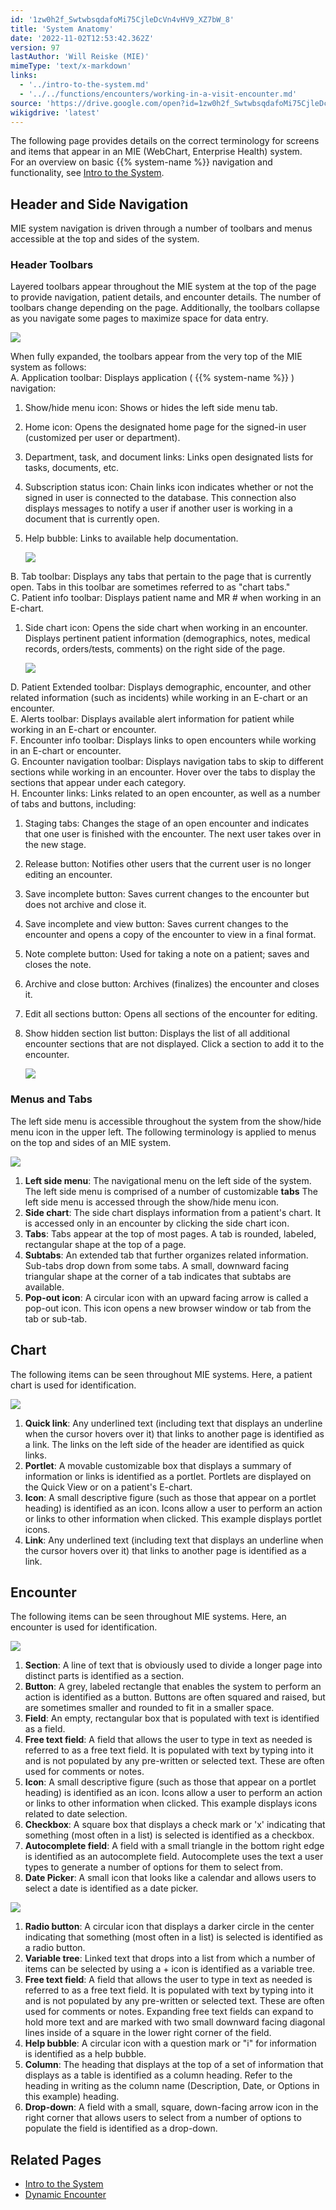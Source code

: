 ```yaml
---
id: '1zw0h2f_SwtwbsqdafoMi75CjleDcVn4vHV9_XZ7bW_8'
title: 'System Anatomy'
date: '2022-11-02T12:53:42.362Z'
version: 97
lastAuthor: 'Will Reiske (MIE)'
mimeType: 'text/x-markdown'
links:
  - '../intro-to-the-system.md'
  - '../../functions/encounters/working-in-a-visit-encounter.md'
source: 'https://drive.google.com/open?id=1zw0h2f_SwtwbsqdafoMi75CjleDcVn4vHV9_XZ7bW_8'
wikigdrive: 'latest'
---
```

The following page provides details on the correct terminology for screens and items that appear in an MIE (WebChart, Enterprise Health) system.  
For an overview on basic {{% system-name %}} navigation and functionality, see [Intro to the System](../intro-to-the-system.md).

## Header and Side Navigation

MIE system navigation is driven through a number of toolbars and menus accessible at the top and sides of the system.

### Header Toolbars

Layered toolbars appear throughout the MIE system at the top of the page to provide navigation, patient details, and encounter details. The number of toolbars change depending on the page. Additionally, the toolbars collapse as you navigate some pages to maximize space for data entry.

![](../system-anatomy.assets/f801232756e795be4e4d6caaab141acf.png)

When fully expanded, the toolbars appear from the very top of the MIE system as follows:  
A. Application toolbar: Displays application ( {{% system-name %}} ) navigation:
1. Show/hide menu icon: Shows or hides the left side menu tab.
2. Home icon: Opens the designated home page for the signed-in user (customized per user or department).
3. Department, task, and document links: Links open designated lists for tasks, documents, etc.
4. Subscription status icon: Chain links icon indicates whether or not the signed in user is connected to the database. This connection also displays messages to notify a user if another user is working in a document that is currently open.
5. Help bubble: Links to available help documentation.

   <img src="../system-anatomy.assets/9e013b714cc8409722c8257f383bbc31.png" />

B. Tab toolbar: Displays any tabs that pertain to the page that is currently open. Tabs in this toolbar are sometimes referred to as "chart tabs."  
C. Patient info toolbar: Displays patient name and MR # when working in an E-chart.
1. Side chart icon: Opens the side chart when working in an encounter. Displays pertinent patient information (demographics, notes, medical records, orders/tests, comments) on the right side of the page.

   <img src="../system-anatomy.assets/bd97d467d82a6d81f00bc02a2cab0eb0.png" />

D. Patient Extended toolbar: Displays demographic, encounter, and other related information (such as incidents) while working in an E-chart or an encounter.  
E. Alerts toolbar: Displays available alert information for patient while working in an E-chart or encounter.  
F. Encounter info toolbar: Displays links to open encounters while working in an E-chart or encounter.  
G. Encounter navigation toolbar: Displays navigation tabs to skip to different sections while working in an encounter. Hover over the tabs to display the sections that appear under each category.  
H. Encounter links: Links related to an open encounter, as well as a number of tabs and buttons, including:
1. Staging tabs: Changes the stage of an open encounter and indicates that one user is finished with the encounter. The next user takes over in the new stage.
2. Release button: Notifies other users that the current user is no longer editing an encounter.
3. Save incomplete button: Saves current changes to the encounter but does not archive and close it.
4. Save incomplete and view button: Saves current changes to the encounter and opens a copy of the encounter to view in a final format.
5. Note complete button: Used for taking a note on a patient; saves and closes the note.
6. Archive and close button: Archives (finalizes) the encounter and closes it.
7. Edit all sections button: Opens all sections of the encounter for editing.
8. Show hidden section list button: Displays the list of all additional encounter sections that are not displayed. Click a section to add it to the encounter.

   <img src="../system-anatomy.assets/ff661c073f6a045ad0591b820299c861.png" />


### Menus and Tabs

The left side menu is accessible throughout the system from the show/hide menu icon in the upper left. The following terminology is applied to menus on the top and sides of an MIE system.

![](../system-anatomy.assets/3bff6b576461e7efe8c1c2e773ad538c.png)

1. <strong>Left side menu</strong>: The navigational menu on the left side of the system. The left side menu is comprised of a number of customizable <strong>tabs</strong> The left side menu is accessed through the show/hide menu icon.
2. <strong>Side chart</strong>: The side chart displays information from a patient's chart. It is accessed only in an encounter by clicking the side chart icon.
3. <strong>Tabs</strong>: Tabs appear at the top of most pages. A tab is rounded, labeled, rectangular shape at the top of a page.
4. <strong>Subtabs</strong>: An extended tab that further organizes related information. Sub-tabs drop down from some tabs. A small, downward facing triangular shape at the corner of a tab indicates that subtabs are available.
5. <strong>Pop-out icon</strong>: A circular icon with an upward facing arrow is called a pop-out icon. This icon opens a new browser window or tab from the tab or sub-tab.

## Chart

The following items can be seen throughout MIE systems. Here, a patient chart is used for identification.

![](../system-anatomy.assets/3b0ca617252aa223a71b3e76972b0b64.png)

1. <strong>Quick link</strong>: Any underlined text (including text that displays an underline when the cursor hovers over it) that links to another page is identified as a link. The links on the left side of the header are identified as quick links.
2. <strong>Portlet</strong>: A movable customizable box that displays a summary of information or links is identified as a portlet. Portlets are displayed on the Quick View or on a patient's E-chart.
3. <strong>Icon</strong>: A small descriptive figure (such as those that appear on a portlet heading) is identified as an icon. Icons allow a user to perform an action or links to other information when clicked. This example displays portlet icons.
4. <strong>Link</strong>: Any underlined text (including text that displays an underline when the cursor hovers over it) that links to another page is identified as a link.

## Encounter

The following items can be seen throughout MIE systems. Here, an encounter is used for identification.

![](../system-anatomy.assets/f4debfe97b8d63d668563d73dbb863a0.png)

1. <strong>Section</strong>: A line of text that is obviously used to divide a longer page into distinct parts is identified as a section.
2. <strong>Button</strong>: A grey, labeled rectangle that enables the system to perform an action is identified as a button. Buttons are often squared and raised, but are sometimes smaller and rounded to fit in a smaller space.
3. <strong>Field</strong>: An empty, rectangular box that is populated with text is identified as a field.
4. <strong>Free text field</strong>: A field that allows the user to type in text as needed is referred to as a free text field. It is populated with text by typing into it and is not populated by any pre-written or selected text. These are often used for comments or notes.
5. <strong>Icon</strong>: A small descriptive figure (such as those that appear on a portlet heading) is identified as an icon. Icons allow a user to perform an action or links to other information when clicked. This example displays icons related to date selection.
6. <strong>Checkbox</strong>: A square box that displays a check mark or 'x' indicating that something (most often in a list) is selected is identified as a checkbox.
7. <strong>Autocomplete field</strong>: A field with a small triangle in the bottom right edge is identified as an autocomplete field. Autocomplete uses the text a user types to generate a number of options for them to select from.
8. <strong>Date Picker</strong>: A small icon that looks like a calendar and allows users to select a date is identified as a date picker.

![](../system-anatomy.assets/e268c17310a58bf38b45355eaab303ef.png)

1. <strong>Radio button</strong>: A circular icon that displays a darker circle in the center indicating that something (most often in a list) is selected is identified as a radio button.
2. <strong>Variable tree</strong>: Linked text that drops into a list from which a number of items can be selected by using a + icon is identified as a variable tree.
3. <strong>Free text field</strong>: A field that allows the user to type in text as needed is referred to as a free text field. It is populated with text by typing into it and is not populated by any pre-written or selected text. These are often used for comments or notes. Expanding free text fields can expand to hold more text and are marked with two small downward facing diagonal lines inside of a square in the lower right corner of the field.
4. <strong>Help bubble</strong>: A circular icon with a question mark or "i" for information is identified as a help bubble.
5. <strong>Column</strong>: The heading that displays at the top of a set of information that displays as a table is identified as a column heading. Refer to the heading in writing as the column name (Description, Date, or Options in this example) heading.
6. <strong>Drop-down</strong>: A field with a small, square, down-facing arrow icon in the right corner that allows users to select from a number of options to populate the field is identified as a drop-down.

## Related Pages

* [Intro to the System](../intro-to-the-system.md)
* [Dynamic Encounter](../../functions/encounters/working-in-a-visit-encounter.md)

